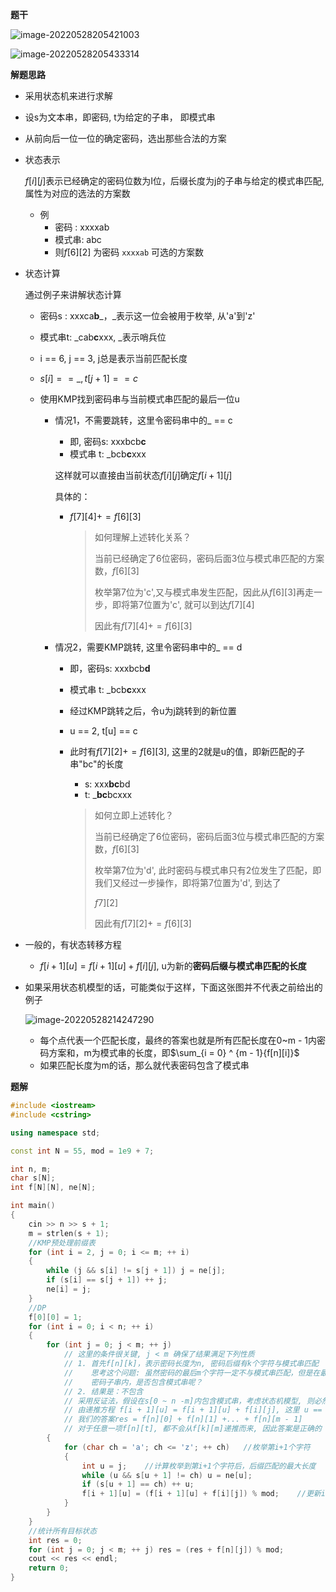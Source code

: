 **题干**

![image-20220528205421003](http://www.cdn.liver0377.xyz/typora/202205282054073.png)

![image-20220528205433314](http://www.cdn.liver0377.xyz/typora/202205282054355.png)





**解题思路**

- 采用状态机来进行求解

- 设s为文本串，即密码, t为给定的子串， 即模式串

- 从前向后一位一位的确定密码，选出那些合法的方案

- 状态表示

  $f[i][j]$表示已经确定的密码位数为I位，后缀长度为j的子串与给定的模式串匹配, 属性为对应的选法的方案数

  - 例
    - 密码 : xxxxab
    - 模式串: abc
    - 则$f[6][2]$ 为密码 `xxxxab` 可选的方案数

- 状态计算

  通过例子来讲解状态计算

  - 密码s : xxxca**b**_，\_表示这一位会被用于枚举, 从'a'到'z'

  - 模式串t: _cab**c**xxx, _表示哨兵位

  - i == 6, j == 3, j总是表示当前匹配长度

  - $s[i] == \_, t[j + 1] == c$

  - 使用KMP找到密码串与当前模式串匹配的最后一位u

    - 情况1，不需要跳转，这里令密码串中的_ == c

      - 即, 密码s: xxxbcb**c**
      - 模式串  t: _bcb**c**xxx 

      这样就可以直接由当前状态$f[i][j]$确定$f[i + 1][j]$

      具体的：

      - $f[7][4] += f[6][3]$

        > 如何理解上述转化关系？
        >
        > 当前已经确定了6位密码，密码后面3位与模式串匹配的方案数，$f[6][3]$
        >
        > 枚举第7位为'c',又与模式串发生匹配，因此从$f[6][3]$再走一步，即将第7位置为'c', 就可以到达$f[7][4]$
        >
        > 因此有$f[7][4] += f[6][3]$

    - 情况2，需要KMP跳转, 这里令密码串中的_ == d

      - 即，密码s: xxxbcb**d**
      - 模式串    t: _bcb**c**xxx

      - 经过KMP跳转之后，令u为j跳转到的新位置

      - u == 2,  t[u] == c

      - 此时有$f[7][2] += f[6][3]$, 这里的2就是u的值，即新匹配的子串"bc"的长度

        - s:   xxx**bc**bd
        - t:  _**bc**bcxxx

        > 如何立即上述转化？
        >
        > 当前已经确定了6位密码，密码后面3位与模式串匹配的方案数，$f[6][3]$
        >
        > 枚举第7位为'd', 此时密码与模式串只有2位发生了匹配，即我们又经过一步操作，即将第7位置为'd', 到达了
        >
        > $f7][2]$
        >
        > 因此有$f[7][2] += f[6][3]$

- 一般的，有状态转移方程

  - $f[i + 1][u] = f[i + 1][u] + f[i][j]$, u为新的**密码后缀与模式串匹配的长度**

- 如果采用状态机模型的话，可能类似于这样，下面这张图并不代表之前给出的例子

  ![image-20220528214247290](http://www.cdn.liver0377.xyz/typora/202205282142347.png)

  - 每个点代表一个匹配长度，最终的答案也就是所有匹配长度在0~m - 1内密码方案和，m为模式串的长度，即$\sum_{i = 0} ^ {m - 1}{f[n][i]}$
  - 如果匹配长度为m的话，那么就代表密码包含了模式串



**题解**

```cpp
#include <iostream>
#include <cstring>

using namespace std;

const int N = 55, mod = 1e9 + 7;

int n, m;
char s[N];
int f[N][N], ne[N];

int main()
{
    cin >> n >> s + 1;
    m = strlen(s + 1);
    //KMP预处理前缀表
    for (int i = 2, j = 0; i <= m; ++ i)
    {
        while (j && s[i] != s[j + 1]) j = ne[j];
        if (s[i] == s[j + 1]) ++ j;
        ne[i] = j;
    }
    //DP
    f[0][0] = 1;
    for (int i = 0; i < n; ++ i)
    {
        for (int j = 0; j < m; ++ j)  
            // 这里的条件很关键, j < m 确保了结果满足下列性质
            // 1. 首先f[n][k]，表示密码长度为n, 密码后缀有k个字符与模式串匹配
            //    思考这个问题: 虽然密码的最后m个字符一定不与模式串匹配，但是在最后m个字符前面呢，即在0 ~ n - m
            //    密码子串内，是否包含模式串呢？
            // 2. 结果是：不包含
            // 采用反证法，假设在s[0 ~ n -m]内包含模式串，考虑状态机模型, 则必然有f[k][m] > 0， 即长度为k的密码后面的             // m个字符与模式串发生匹配
            // 由递推方程 f[i + 1][u] = f[i + 1][u] + f[i][j], 这里 u == m, j < m
            // 我们的答案res = f[n][0] + f[n][1] +... + f[n][m - 1]
            // 对于任意一项f[n][t], 都不会从f[k][m]递推而来, 因此答案是正确的
        {
            for (char ch = 'a'; ch <= 'z'; ++ ch)   //枚举第i+1个字符
            {
                int u = j;    //计算枚举到第i+1个字符后，后缀匹配的最大长度
                while (u && s[u + 1] != ch) u = ne[u];
                if (s[u + 1] == ch) ++ u;
                f[i + 1][u] = (f[i + 1][u] + f[i][j]) % mod;    //更新i+1的状态
            }
        }
    }
    //统计所有目标状态
    int res = 0;
    for (int j = 0; j < m; ++ j) res = (res + f[n][j]) % mod;
    cout << res << endl;
    return 0;
}
```

